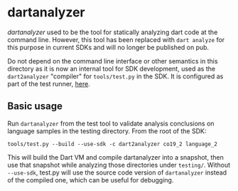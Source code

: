 # dartanalyzer

_dartanalyzer_ used to be the tool for statically analyzing dart code
at the command line.  However, this tool has been replaced with
`dart analyze` for this purpose in current SDKs and will no longer
be published on pub.

Do not depend on the command line interface or other semantics in
this directory as it is now an internal tool for SDK development, used
as the `dart2analyzer` "compiler" for `tools/test.py` in the SDK.
It is configured as part of the test runner,
[here](https://github.com/dart-lang/sdk/blob/main/pkg/test_runner/lib/src/compiler_configuration.dart).

## Basic usage

Run `dartanalyzer` from the test tool to validate analysis
conclusions on language samples in the testing directory.
From the root of the SDK:

```
tools/test.py --build --use-sdk -c dart2analyzer co19_2 language_2
```

This will build the Dart VM and compile dartanalyzer into a snapshot, then use
that snapshot while analyzing those directories under `testing/`.  Without
`--use-sdk`, test.py will use the source code version of `dartanalyzer`
instead of the compiled one, which can be useful for debugging.
